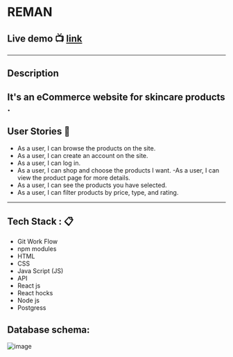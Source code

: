# REMAN

## Live demo :tv:  [link]()

-------------------------
## Description
It's an eCommerce website for  skincare products .
---------------------------

## User Stories :open_book:
   -  As a user, I can browse the products on the site.
   - As a user, I can create an account on the site.
   - As a user, I can log in.
   - As a user, I can shop and choose the products I want.
   -As a user, I can view the product page for more details.
   - As a user, I can see the products you have selected.
   - As a user, I can filter products by price, type, and rating.

------------------
## Tech Stack : :clipboard: 
* Git Work Flow
* npm modules
* HTML
* CSS
* Java Script (JS)
* API
* React js
* React hocks
* Node js 
* Postgress
## Database schema: 
![image](https://user-images.githubusercontent.com/46137512/135751584-86361cc0-8321-4e95-84b3-bcdf6e8afc13.png)
